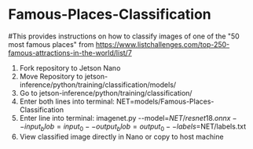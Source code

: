 # Famous-Places-Classification
#This provides instructions on how to classify images of one of the "50 most famous places" from https://www.listchallenges.com/top-250-famous-attractions-in-the-world/list/7

1. Fork repository to Jetson Nano
2. Move Repository to jetson-inference/python/training/classification/models/
3. Go to jetson-inference/python/training/classification/
4. Enter both lines into terminal:
   NET=models/Famous-Places-Classification
5. Enter line into terminal: 
   imagenet.py --model=$NET/resnet18.onnx --input_blob=input_0 --output_blob=output_0 --labels=$NET/labels.txt <image file path> <desired end image name>
6. View classified image directly in Nano or copy to host machine
